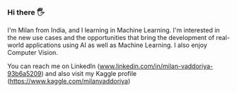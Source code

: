 ### Hi there 🖐️
I'm Milan from India, and I learning in Machine Learning. I'm interested in the new use cases and the opportunities that bring the development of real-world
applications using AI as well as Machine Learning. I also enjoy Computer Vision.

You can reach me on LinkedIn (www.linkedin.com/in/milan-vaddoriya-93b6a5209) and also visit my Kaggle profile (https://www.kaggle.com/milanvaddoriya)




